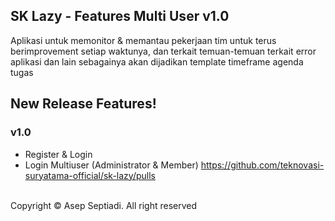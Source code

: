 ## SK Lazy - Features Multi User v1.0
Aplikasi untuk memonitor & memantau pekerjaan tim untuk terus berimprovement setiap waktunya, dan terkait temuan-temuan terkait error aplikasi dan lain sebagainya akan dijadikan template timeframe agenda tugas

## New Release Features!

### v1.0
- Register & Login
- Login Multiuser (Administrator & Member) https://github.com/teknovasi-suryatama-official/sk-lazy/pulls

<br />
Copyright &copy; Asep Septiadi. All right reserved